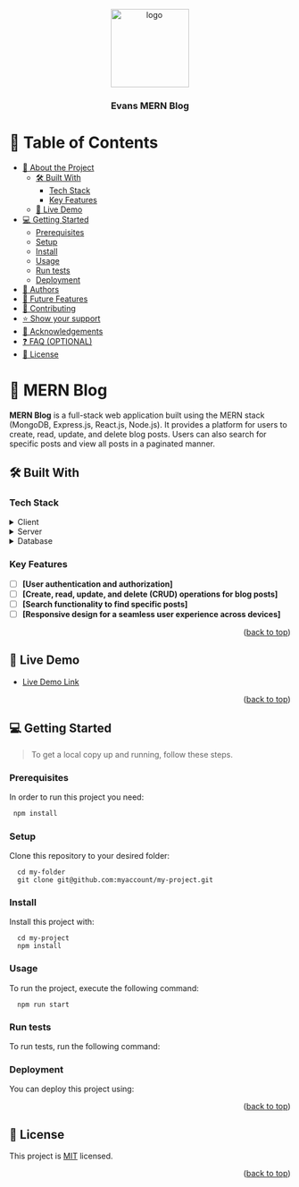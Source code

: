 <a name="readme-top"></a>


<div align="center">

  <img src="" alt="logo" width="140"  height="auto" />
  <br/>

  <h3><b>Evans MERN Blog</b></h3>

</div>

<!-- TABLE OF CONTENTS -->

# 📗 Table of Contents

- [📖 About the Project](#about-project)
  - [🛠 Built With](#built-with)
    - [Tech Stack](#tech-stack)
    - [Key Features](#key-features)
  - [🚀 Live Demo](#live-demo)
- [💻 Getting Started](#getting-started)
  - [Prerequisites](#prerequisites)
  - [Setup](#setup)
  - [Install](#install)
  - [Usage](#usage)
  - [Run tests](#run-tests)
  - [Deployment](#deployment)
- [👥 Authors](#authors)
- [🔭 Future Features](#future-features)
- [🤝 Contributing](#contributing)
- [⭐️ Show your support](#support)
- [🙏 Acknowledgements](#acknowledgements)
- [❓ FAQ (OPTIONAL)](#faq)
- [📝 License](#license)

<!-- PROJECT DESCRIPTION -->

# 📖 MERN Blog <a name="about-project"></a>

**MERN Blog** is a full-stack web application built using the MERN stack (MongoDB, Express.js, React.js, Node.js). It provides a platform for users to create, read, update, and delete blog posts. Users can also search for specific posts and view all posts in a paginated manner.



## 🛠 Built With <a name="built-with"></a>

### Tech Stack <a name="tech-stack"></a>

<details>
  <summary>Client</summary>
  <ul>
    <li><a href="https://reactjs.org/">React.js</a></li>
    <li><a href="https://vitejs.dev/">Vitejs</a></li>
    <li><a href="https://www.flowbite-react.com/">Flowbite-react</a></li>
    <li><a href="https://tailwindcss.com/">Tailwind-css</a></li>
  </ul>
</details>

<details>
  <summary>Server</summary>
  <ul>
    <li><a href="https://expressjs.com/">Express.js</a></li>
    <li><a href="https://nodejs.org/en">Node.js</a></li>
  </ul>
</details>

<details>
<summary>Database</summary>
  <ul>
    <li><a href="https://www.postgresql.org/">MongoDB</a></li>
  </ul>
</details>

<!-- Features -->

### Key Features <a name="key-features"></a>
>

- [ ] **[User authentication and authorization]**
- [ ] **[Create, read, update, and delete (CRUD) operations for blog posts]**
- [ ] **[Search functionality to find specific posts]**
- [ ] **[Responsive design for a seamless user experience across devices]**

<p align="right">(<a href="#readme-top">back to top</a>)</p>

<!-- LIVE DEMO -->

## 🚀 Live Demo <a name="live-demo"></a>

- [Live Demo Link](https://evans-mern-blog.onrender.com)

<p align="right">(<a href="#readme-top">back to top</a>)</p>

<!-- GETTING STARTED -->

## 💻 Getting Started <a name="getting-started"></a>

> To get a local copy up and running, follow these steps.

### Prerequisites

In order to run this project you need:


```sh
 npm install
```


### Setup

Clone this repository to your desired folder:

```
  cd my-folder
  git clone git@github.com:myaccount/my-project.git
```

### Install

Install this project with:

```
  cd my-project
  npm install
```


### Usage

To run the project, execute the following command:

```
  npm run start
```


### Run tests

To run tests, run the following command:

<!--
Example command:

```sh
  bin/rails test test/models/article_test.rb
```
--->

### Deployment

You can deploy this project using:

<!--
Example:

```sh

```
 -->

<p align="right">(<a href="#readme-top">back to top</a>)</p>

<!-- AUTHORS -->




<!-- LICENSE -->

## 📝 License <a name="license"></a>

This project is [MIT](./LICENSE) licensed.


<p align="right">(<a href="#readme-top">back to top</a>)</p>
